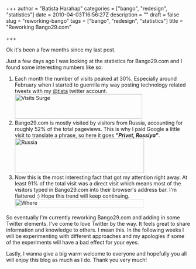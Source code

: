 +++
author = "Batista Harahap"
categories = ["bango", "redesign", "statistics"]
date = 2010-04-03T16:56:27Z
description = ""
draft = false
slug = "reworking-bango"
tags = ["bango", "redesign", "statistics"]
title = "Reworking Bango29.com"

+++


Ok it's been a few months since my last post.

Just a few days ago I was looking at the statistics for Bango29.com and I found some interesting numbers like so:
<ol>
	<li>Each month the number of visits peaked at 30%. Especially around February when I started to guerrilla my way posting technology related tweets with my <a href="http://twitter.com/tista" target="_blank">@tista</a> twitter account.
<a href="http://www.bango29.com/go/wp-content/uploads/2010/04/visits.jpg"><img class="alignnone size-full wp-image-158" title="Visits Surge" src="http://www.bango29.com/go/wp-content/uploads/2010/04/visits.jpg" alt="Visits Surge" width="348" height="67" /></a></li>
	<li>Bango29.com is mostly visited by visitors from Russia, accounting for roughly 52% of the total pageviews. This is why I paid Google a little visit to translate a phrase, so here it goes <em><strong>"Privet, Rossiya"</strong></em>.
<a href="http://www.bango29.com/go/wp-content/uploads/2010/04/from.jpg"><img class="alignnone size-full wp-image-159" title="Russia" src="http://www.bango29.com/go/wp-content/uploads/2010/04/from.jpg" alt="Russia" width="353" height="95" /></a></li>
	<li>Now this is the most interesting fact that got my attention right away. At least 91% of the total visit was a direct visit which means most of the visitors typed in Bango29.com into their browser's address bar. I'm flattered :) Hope this trend will keep continuing.
<a href="http://www.bango29.com/go/wp-content/uploads/2010/04/where.jpg"><img class="alignnone" title="Where" src="http://www.bango29.com/go/wp-content/uploads/2010/04/where.jpg" alt="Where" width="351" height="25" /></a></li>
</ol>
So eventually I'm currently reworking Bango29.com and adding in some Twitter elements. I've come to love Twitter by the way. It feels great to share information and knowledge to others. I mean this. In the following weeks I will be experimenting with different approaches and my apologies if some of the experiments will have a bad effect for your eyes.

Lastly, I wanna give a big warm welcome to everyone and hopefully you all will enjoy this blog as much as I do. Thank you very much!